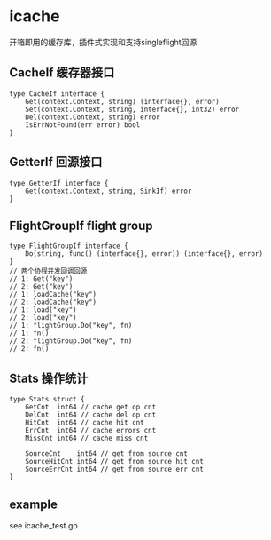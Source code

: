 # icache
开箱即用的缓存库，插件式实现和支持singleflight回源

## CacheIf 缓存器接口
```golang
type CacheIf interface {
	Get(context.Context, string) (interface{}, error)
	Set(context.Context, string, interface{}, int32) error
	Del(context.Context, string) error
	IsErrNotFound(err error) bool
}
```

## GetterIf 回源接口
```golang
type GetterIf interface {
	Get(context.Context, string, SinkIf) error
}
```

## FlightGroupIf flight group
```golang
type FlightGroupIf interface {
	Do(string, func() (interface{}, error)) (interface{}, error)
}
// 两个协程并发回调回源
// 1: Get("key")
// 2: Get("key")
// 1: loadCache("key")
// 2: loadCache("key")
// 1: load("key")
// 2: load("key")
// 1: flightGroup.Do("key", fn)
// 1: fn()
// 2: flightGroup.Do("key", fn)
// 2: fn()
```

## Stats 操作统计
```golang
type Stats struct {
	GetCnt  int64 // cache get op cnt
	DelCnt  int64 // cache del op cnt
	HitCnt  int64 // cache hit cnt
	ErrCnt  int64 // cache errors cnt
	MissCnt int64 // cache miss cnt

	SourceCnt    int64 // get from source cnt
	SourceHitCnt int64 // get from source hit cnt
	SourceErrCnt int64 // get from source err cnt
}
```

## example
see icache_test.go
